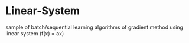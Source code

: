 # Linear-System
sample of batch/sequential learning algorithms of gradient method using linear system (f(x) = ax)
